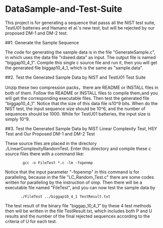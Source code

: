 # DataSample-and-Test-Suite
This project is for generating a sequence that passs all the NIST test suite,  TestU01 batteries and Hamano et al.'s new test,
but will be rejected by our proposed DM-1 and DM-2 test.

##1. Generate the Sample Sequence 

   The code for generating the sample data is in the file "GenerateSample.c", in which uses the data file "rdseed.data" as input. The 
output file is named "biggap10_4_1". Compile this single c source file and run it, then you will get the generated file biggap10_4_1,
which is the same as "sample.data".

##2. Test the Generated Sample Data by NIST and TestU01 Test Suite

   Unzip these two compression packs，there are README or INSTALL files in both of them. Follow the README or INSTALL files to compile them,and you will get the corresponding executable files. Then test the generated file "biggap10_4_1". Notice that the size of this data file is10^9 bits. When do the NIST test, the input sequence size should be 10^6, and the number of sequences should be 1000. While for TestU01 batteries, the input size is simply 10^9.

##3. Test the Generated Sample Data by NIST Linear Complexity Test, HSY Test and Our Proposed DM-1 and DM-2 Test

   These source files are placed in the directory ./LinearComplexityRandomTest. Enter this directory and compile these c source files there with a command like:

            gcc -o FileTest *.c -lm -fopenmp 
   
   Notice that the input parameter "-fopenmp" in this command is for paralleling, because in the file "LC_Random_Test.c" there are some codes written for paralleling by the instruction of omp. Then there will be a executable file named "FileTest", and you can now test the sample data by
           
           ./FileTest ../biggap10_4_1 TestResult.txt
   
   The test result of the binary file "biggap_10_4_1" by these 4 test methods then will be written in the file TestResult.txt, which includes  both P and U results and the number of the final rejected sequences according to the criteria of U for each test.
